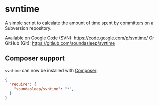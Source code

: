 svntime
=======

A simple script to calculate the amount of time spent by committers on a Subversion repository.

Available on Google Code (SVN): https://code.google.com/p/svntime/
Or GitHub (Git): https://github.com/soundasleep/svntime

## Composer support

`svntime` can now be installed with [Composer](https://getcomposer.org/):

```json
{
  "require": {
    "soundasleep/svntime": "*",
  }
}
```
